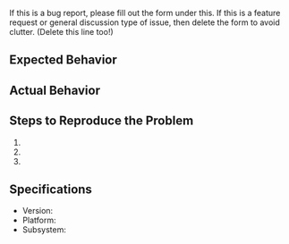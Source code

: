 If this is a bug report, please fill out the form under this. If this is a feature request or general discussion type of issue, then delete the form to avoid clutter. (Delete this line too!)

## Expected Behavior


## Actual Behavior


## Steps to Reproduce the Problem

  1.
  1.
  1.

## Specifications

  - Version:
  - Platform:
  - Subsystem:
